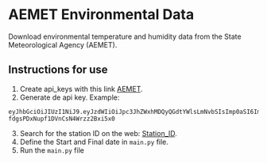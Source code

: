 # AEMET Environmental Data
Download environmental temperature and humidity data from the State Meteorological Agency (AEMET).

## Instructions for use

1. Create api_keys with this link [AEMET](https://opendata.aemet.es/centrodedescargas/obtencionAPIKey).
2. Generate de api key. Example:

```
eyJhbGciOiJIUzI1NiJ9.eyJzdWIiOiJpc3JhZWxhMDQyQGdtYWlsLmNvbSIsImp0aSI6ImNkZTE1ZTc0LTBjOTEtNDEyNC04MGZiLTEyM2FmNDRhYWUwMyIsImlzcyI6IkFFTUVUIiwiaWF0IjoxNzA3MzAzMDQ1LCJ1c2VySWQiOiJjZGUxNWU3NC0wYzkxLTQxMjQtODBmYi0xMjNhZjQ0YWFlMDMiLCJyb2xlIjoiIn0.b0SHmauJbxv7-fdgsPDxNupf1DVnCsN4Wrzz2Bxi5x0
```
3. Search for the station ID on the web:  [Station_ID](https://opendata.aemet.es/centrodedescargas/productosAEMET?).
4. Define the Start and Final date in ```main.py``` file.
5. Run the ```main.py``` file
